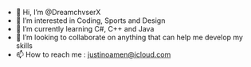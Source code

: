 - 👋 Hi, I’m @DreamchvserX
- 👀 I’m interested in Coding, Sports and Design
- 🌱 I’m currently learning C#, C++ and Java
- 💞️ I’m looking to collaborate on anything that can help me develop my skills
- 📫 How to reach me : justinoamen@icloud.com

<!---
DreamchvserX/DreamchvserX is a ✨ special ✨ repository because its `README.md` (this file) appears on your GitHub profile.
You can click the Preview link to take a look at your changes.
--->
